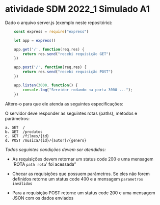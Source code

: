 # atividade SDM 2022_1 Simulado A1

Dado o arquivo server.js (exemplo neste repositório):

~~~javascript 
    const express = require("express")

    let app = express()

    app.get('/', function(req,res) {
        return res.send("recebi requisição GET")
    })

    app.post('/', function(req,res) {
        return res.send("recebi requisição POST")
    })

    app.listen(3000, function() {
        console.log("Servidor rodando na porta 3000 ...");
    })
~~~

Altere-o para que ele atenda as seguintes especificações:

O servidor deve responder as seguintes rotas (paths), métodos e parâmetros:

    a. GET 	/
    b. GET 	/produtos
    c. GET 	/filmes/{id}
    d. POST /musica/{id}/{autor}/{genero}

*Todas seguintes condições devem ser atendidas:*

- As requisições devem retornar um status code 200 e uma mensagem 'ROTA `path rota`' foi acessada”

- Checar as requisições que possuem parâmetros. Se eles não forem definidos retorne um status code 400 e a mensagem `parametros inválidos`

- Para a requisição POST retorne um status code 200 e uma mensagem JSON com os dados enviados 